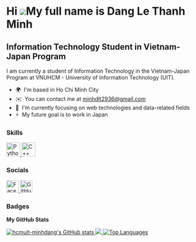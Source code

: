 Hi ![](https://user-images.githubusercontent.com/18350557/176309783-0785949b-9127-417c-8b55-ab5a4333674e.gif)My full name is Dang Le Thanh Minh
===============================================================================================================================

Information Technology Student in Vietnam-Japan Program
-------------------------------------------------------

I am currently a student of Information Technology in the Vietnam-Japan Program at VNUHCM - University of Information Technology (UIT).

* 🌍  I'm based in Ho Chi Minh City
* ✉️  You can contact me at [minhdlt2936@gmail.com](mailto:minhdlt2936@gmail.com)
* 🧠  I'm currently focusing on web technologies and data-related fields
* ⚡  My future goal is to work in Japan

### Skills


<p align="left">
  <a href="https://www.python.org/" target="_blank" rel="noreferrer">
    <img src="https://raw.githubusercontent.com/danielcranney/readme-generator/main/public/icons/skills/python-colored.svg" width="36" height="36" alt="Python" title="Python"/>
  </a>
  <a href="https://docs.microsoft.com/en-us/cpp/?view=msvc-170" target="_blank" rel="noreferrer">
    <img src="https://raw.githubusercontent.com/danielcranney/readme-generator/main/public/icons/skills/cplusplus-colored.svg" width="36" height="36" alt="C++" title="C++"/>
  </a>
</p>



### Socials

<p align="left">
  <a href="https://www.facebook.com/minhdanguit/" target="_blank" rel="noreferrer">
    <picture>
      <source media="(prefers-color-scheme: dark)" srcset="https://raw.githubusercontent.com/danielcranney/readme-generator/main/public/icons/socials/facebook-dark.svg" />
      <source media="(prefers-color-scheme: light)" srcset="https://raw.githubusercontent.com/danielcranney/readme-generator/main/public/icons/socials/facebook.svg" />
      <img src="https://raw.githubusercontent.com/danielcranney/readme-generator/main/public/icons/socials/facebook.svg" width="32" height="32" alt="Facebook" title="Facebook" />
    </picture>
  </a>
  <a href="https://github.com/hcmuit-minhdang" target="_blank" rel="noreferrer">
    <picture>
      <source media="(prefers-color-scheme: dark)" srcset="https://raw.githubusercontent.com/danielcranney/readme-generator/main/public/icons/socials/github-dark.svg" />
      <source media="(prefers-color-scheme: light)" srcset="https://raw.githubusercontent.com/danielcranney/readme-generator/main/public/icons/socials/github.svg" />
      <img src="https://raw.githubusercontent.com/danielcranney/readme-generator/main/public/icons/socials/github.svg" width="32" height="32" alt="GitHub" title="GitHub" />
    </picture>
  </a>
</p>

### Badges

<b>My GitHub Stats</b>

<a href="http://www.github.com/hcmuit-minhdang">
  <img src="https://github-readme-stats.vercel.app/api?username=hcmuit-minhdang&show_icons=true&hide=&count_private=true&title_color=0891b2&text_color=ffffff&icon_color=0891b2&bg_color=1c1917&hide_border=true&show_icons=true" alt="hcmuit-minhdang's GitHub stats" />
</a>

<a href="http://www.github.com/hcmuit-minhdang">
  <img src="https://github-readme-streak-stats.herokuapp.com/?user=hcmuit-minhdang&stroke=ffffff&background=1c1917&ring=0891b2&fire=0891b2&currStreakNum=ffffff&currStreakLabel=0891b2&sideNums=ffffff&sideLabels=ffffff&dates=ffffff&hide_border=true" />
</a>

<a href="https://github.com/hcmuit-minhdang" align="left">
  <img src="https://github-readme-stats.vercel.app/api/top-langs/?username=hcmuit-minhdang&langs_count=10&title_color=0891b2&text_color=ffffff&icon_color=0891b2&bg_color=1c1917&hide_border=true&locale=en&custom_title=Top%20%Languages" alt="Top Languages" />
</a>
